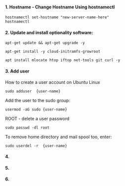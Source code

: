 #### 1. Hostname - Change Hostname Using hostnamectl
```
hostnamectl set-hostname "new-server-name-here"
hostnamectl
```
#### 2. Update and install optionality software:
```
apt-get update && apt-get upgrade -y
```
```
apt-get install -y cloud-initramfs-growroot
```
```
apt install mlocate htop iftop net-tools git curl -y
```
#### 3. Add user
How to create a user account on Ubuntu Linux
```
sudo adduser  {user-name}
```
Add the user to the sudo group:
```
usermod -aG sudo {user-name}
```
ROOT - delete a user password
```
sudo passwd -dl root
```
To remove home directory and mail spool too, enter:
```
sudo userdel -r  {user-name}
```
#### 4. 
#### 5. 
#### 6. 
